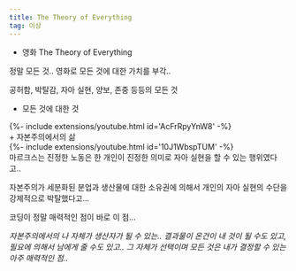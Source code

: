 ```yaml
---
title: The Theory of Everything
tag: 이상
---
```


+ 영화 The Theory of Everything



정말 모든 것.. 영화로 모든 것에 대한 가치를 부각..

공허함, 박탈감, 자아 실현, 양보, 존중 등등의 모든 것

+ 모든 것에 대한 것

<div>{%- include extensions/youtube.html id='AcFrRpyYnW8' -%}</div>
+ 자본주의에서의 삶

<div>{%- include extensions/youtube.html id='10J1WbspTUM' -%}</div>
마르크스는 진정한 노동은 한 개인이 진정한 의미로 자아 실현을 할 수 있는 행위였다고..

자본주의가 세분화된 분업과 생산물에 대한 소유권에 의해서 개인의 자아 실현의 수단을 강제적으로 박탈했다고...

코딩이 정말 매력적인 점이 바로 이 점...

_자본주의에서의 나 자체가 생산자가 될 수 있는.. 결과물이 온건이 내 것이 될 수도 있고, 필요에 의해서 남에게 줄 수도 있고.. 그 자체가 선택이며 모든 것은 내가 결정할 수 있는 아주 매력적인 점.._
